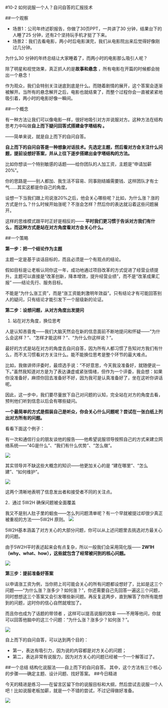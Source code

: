#10-2 如何说服一个人？自问自答的汇报技术 

##一个观察

- 场景1：公司年终述职报告，你做了30页PPT，一共讲了30 分钟，结果台下的人睡了25 分钟，还有2个坚持玩手机才挺了下来。
- 场景2：我们去看电影，两小时后电影演完，我们从电影院出来后觉得好像刚过几分钟。

为什么30 分钟的年终总结让大家睡着了，而两小时的电影那么吸引人呢？

除了明星和视觉效果，真正抓人的是**故事和悬念** ，所有电影在开篇的时候都会抛出一个悬念！

作为观众，我们会特别关注谜底到底是什么。而随着剧情的展开，这个答案会逐渐被解开。当所有的悬念解开之后，电影也就结束了，而整个过程你会一直被紧紧地吸引着，两小时的电影好像一瞬间。

##一个概念

有一种方法让我们可以像电影一样，很好地吸引对方并说服对方。这种方法在结构思考力中叫做**自上而下疑问回答式搭建金字塔结构 。**

——简单来说，就是自上而下的自问自答。

**自上而下的自问自答是一种想象对话技术。先选定主题，然后看对方会关注什么问题，提前设想好答案，并从上往下逐步搭建出金字塔结构的方法。**

比如你想谈一个特别敏感的话题——给你团队的人加工资，主题是“申请加薪20%”。

你的思路是——别人都加、我生活不容易、同事刚结婚需要钱、这样团队才有士气……其实这都是你自己的角度。

设想一下当我们跟上司说涨20%之后，他会关心哪些呢？比如，为什么涨？涨的方式是什么？什么时候开始涨呢？不涨会怎样？然后你的表达就沿着这些问题展开。

这样的思维模式跟平时正好是相反的—— **平时我们更习惯于告诉对方我们有什么，而这种方式是站在对方角度看对方会关心什么。**

##一个策略

**第一步：把一个结论作为主题**

主题一定是基于谈话目标的，而且必须是一个有观点的结论。

假如目标是让老板认同你这一年，成功地通过项目改革的方式促进了经营业绩提升。主题可以直接是“改革创新，降本增效，提升经营业绩”，而不是“改革成果汇报” ——结论先行、服务目标。

不能是“为什么涨工资”，而是“涨工资能刺激明年效益”。只有结论才有可能回答别人的疑问，只有结论才能引发下一个层级新的论证。

**第二步：设想问题，从对方角度出发提问**

1.	站在对方角度，换位思考

人是认知吝啬鬼——我们大脑天然会在新的信息面前不断地提问和怀疑——“为什么会这样？”、“怎样才能这样？”、“为什么你这样说？”。

最好的方式是站在对方的角度去自问自答，因为所有人都习惯了告知对方我们有什么，而不太习惯看对方关注什么。能不能换位思考是整个环节的最大难点。

比如，我做讲师评委时，最烦选手说：“不好意思，今天我没准备好，就随便说一下。”虽然我知道对方是为了表达谦虚或紧张情绪，但作为一个评委，我会想：如果你没准备好，麻烦你回去准备好不好，因为我可是认真准备好了，坐在这听你讲话呢。

因此，这一步中，我们要尽量放下自己对问题的认知，完全站在对方的角度去看，预判他们听到信息以后会有哪些疑问。

**一个最简单的方式是假装自己是听众，你会关心什么问题呢？尝试在一张白纸上列出对方所有的问题。**

看看下面这个例子：

有一次和通信行业的朋友谈他的报告——他希望说服领导按照自己的方式来建立网络系统——“4G是什么”、“我们有什么优势”、“怎么做”。

![](./_image/img_1499.jpg)

其实领导并不缺这些大概念的知识——他更加关心的是 “建在哪里”、“怎么建”、“如何维护”。

![](./_image/img_1500.jpg)

这两个清晰地表明了信息发出者和接受者不同的关注点。


2．通过 5W2H 确保问题被全面覆盖

我又不是别人肚子里的蛔虫——怎么列问题清单呢？有一个早就被提过却很少真正被重视的方法——5W2H 原则。
![](./_image/img_1501.jpg)

5W2H基本涵盖了对方关心的大部分问题，你可以从上述问题里去挑选对方最关心的问题。

由于5W2H平时表述起来会有点复杂，所以一般我们会采用简化版—— **2W1H （why、what、how），这些就包含了经常被问到的核心问题。**

![](./_image/img_1502.jpg)


**第三步：提前准备好答案**

以申请涨工资为例，当你把上司可能会关心的所有问题都设想好了，比如是这三个问题——“为什么涨？涨多少？如何涨？”，你还需要自己先回答一遍这三个问题，同时想想这三个答案又会引发哪些新问题。再反复这两步，直到解答了你所有能想到的问题，这时你的信心自然就增加了。

而且你也成为了话题的带领者 ，这样可以提高说服的效率 ——不用等他问，你就可以回答他脑中的这三个问题：“为什么涨？涨多少？如何涨？”。 

![](./_image/img_1503.jpg)

自上而下的自问自答，可以达到两个目的：
- 第一，表达有吸引力，因为说的内容都是对方关心的问题；
- 第二，表达非常有说服力，因为对方关心的问题已经被一个一个解答过了。

##一个总结
结构化说服法——自上而下的自问自答。
其中，这个方法有三个核心的步骤——确定主题、设计问题、找好答案。
##今日精进

今天的精进是练习——在留言区留下你的说服目标和大纲，然后尝试去说服一个人吧！比如说服老板加薪，就是一个不错的尝试，不过记得做好准备。

![](./_image/img_1504.jpg)
